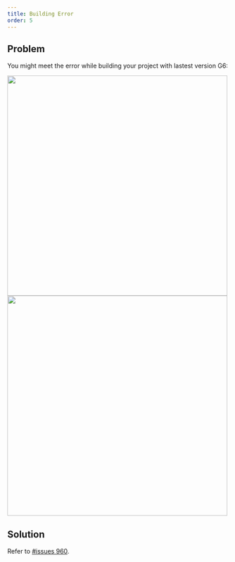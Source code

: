 ```yaml
---
title: Building Error
order: 5
---
```


## Problem
You might meet the error while building your project with lastest version G6:

<img src='https://gw.alipayobjects.com/mdn/rms_f8c6a0/afts/img/A*kNGtS6GiOHUAAAAAAAAAAABkARQnAQ' width=500 />

<img src='https://gw.alipayobjects.com/mdn/rms_f8c6a0/afts/img/A*Y_MvRrVfU4kAAAAAAAAAAABkARQnAQ' width=500 />

## Solution
Refer to <a href='https://github.com/antvis/G6/issues/960' target='_blank'>#issues 960</a>.
